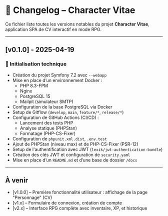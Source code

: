# 🧾 Changelog – Character Vitae

Ce fichier liste toutes les versions notables du projet **Character Vitae**, application SPA de CV interactif en mode RPG.

---

## [v0.1.0] - 2025-04-19

### 🔧 Initialisation technique

- Création du projet Symfony 7.2 avec `--webapp`
- Mise en place d’un environnement Docker :
  - PHP 8.3-FPM
  - Nginx
  - PostgreSQL 15
  - Mailpit (simulateur SMTP)
- Configuration de la base PostgreSQL via Docker
- Setup de Gitflow (`develop`, `main`, `feature/*`, `release/*`)
- Configuration de GitHub Actions (CI/CD) :
  - Lancement des tests PHP
  - Analyse statique (PHPStan)
  - Formatage (PHP-CS-Fixer)
- Configuration de `phpunit.xml.dist`, `.env.test`
- Ajout de PHPStan (niveau max) et de PHP-CS-Fixer (PSR-12)
- Setup de l'authentification avec JWT (`lexik/jwt-authentication-bundle`)
- Création des clés JWT et configuration de `security.yaml`
- Mise en place d’un `README.md` et d’une base de dossier `/docs`

---

## À venir

- [v1.0.0] – Première fonctionnalité utilisateur : affichage de la page "Personnage" (CV)
- [v1.x] – Formulaire de connexion, création de compte
- [v2.x] – Interface RPG complète avec inventaire, XP, et historique